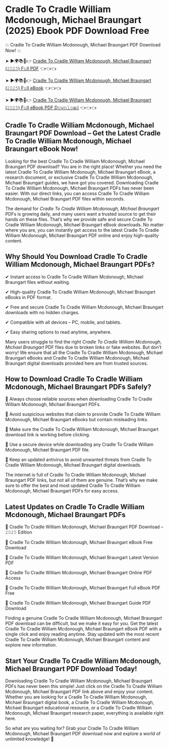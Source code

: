 # Cradle To Cradle William Mcdonough, Michael Braungart (2025) Ebook PDF Download Free

💥 Cradle To Cradle William Mcdonough, Michael Braungart PDF Download Now! 💥

➤ ►🌍📚📱👉 [Cradle To Cradle William Mcdonough, Michael Braungart (𝟸𝟶𝟸𝟻) F𝚞ll PDF](https://getpdf.xyz/cradle-to-cradle-william-mcdonough-michael-braungart) 👈👈👈


➤ ►🌍📚📱👉 [Cradle To Cradle William Mcdonough, Michael Braungart (𝟸𝟶𝟸𝟻) F𝚞ll eBook](https://getpdf.xyz/cradle-to-cradle-william-mcdonough-michael-braungart) 👈👈👈


➤ ►🌍📚📱👉 [Cradle To Cradle William Mcdonough, Michael Braungart (𝟸𝟶𝟸𝟻) F𝚞ll eBook PDF D𝚘𝚠𝚗𝚕𝚘a𝚍](https://getpdf.xyz/cradle-to-cradle-william-mcdonough-michael-braungart) 👈👈👈


## Cradle To Cradle William Mcdonough, Michael Braungart PDF Download – Get the Latest Cradle To Cradle William Mcdonough, Michael Braungart eBook Now!

Looking for the best Cradle To Cradle William Mcdonough, Michael Braungart PDF download? You are in the right place! Whether you need the latest Cradle To Cradle William Mcdonough, Michael Braungart eBook, a research document, or exclusive Cradle To Cradle William Mcdonough, Michael Braungart guides, we have got you covered. Downloading Cradle To Cradle William Mcdonough, Michael Braungart PDFs has never been easier. With our direct links, you can access Cradle To Cradle William Mcdonough, Michael Braungart PDF files within seconds.

The demand for *Cradle To Cradle William Mcdonough, Michael Braungart* PDFs is growing daily, and many users want a trusted source to get their hands on these files. That’s why we provide safe and secure Cradle To Cradle William Mcdonough, Michael Braungart eBook downloads. No matter where you are, you can instantly get access to the latest Cradle To Cradle William Mcdonough, Michael Braungart PDF online and enjoy high-quality content.

## Why Should You Download Cradle To Cradle William Mcdonough, Michael Braungart PDFs?

✔ Instant access to Cradle To Cradle William Mcdonough, Michael Braungart files without waiting.

✔ High-quality Cradle To Cradle William Mcdonough, Michael Braungart eBooks in PDF format.

✔ Free and secure Cradle To Cradle William Mcdonough, Michael Braungart downloads with no hidden charges.

✔ Compatible with all devices – PC, mobile, and tablets.

✔ Easy sharing options to read anytime, anywhere.

Many users struggle to find the right *Cradle To Cradle William Mcdonough, Michael Braungart* PDF files due to broken links or fake websites. But don’t worry! We ensure that all the Cradle To Cradle William Mcdonough, Michael Braungart eBooks and Cradle To Cradle William Mcdonough, Michael Braungart digital downloads provided here are from trusted sources.

## How to Download Cradle To Cradle William Mcdonough, Michael Braungart PDFs Safely?

📌 Always choose reliable sources when downloading Cradle To Cradle William Mcdonough, Michael Braungart PDFs.

📌 Avoid suspicious websites that claim to provide Cradle To Cradle William Mcdonough, Michael Braungart eBooks but contain misleading links.

📌 Make sure the Cradle To Cradle William Mcdonough, Michael Braungart download link is working before clicking.

📌 Use a secure device while downloading any Cradle To Cradle William Mcdonough, Michael Braungart PDF file.

📌 Keep an updated antivirus to avoid unwanted threats from Cradle To Cradle William Mcdonough, Michael Braungart digital downloads.

The internet is full of Cradle To Cradle William Mcdonough, Michael Braungart PDF links, but not all of them are genuine. That’s why we make sure to offer the best and most updated Cradle To Cradle William Mcdonough, Michael Braungart PDFs for easy access.

## Latest Updates on Cradle To Cradle William Mcdonough, Michael Braungart PDFs

🔹 Cradle To Cradle William Mcdonough, Michael Braungart PDF Download – 𝟸𝟶𝟸𝟻 Edition

🔹 Cradle To Cradle William Mcdonough, Michael Braungart eBook Free Download

🔹 Cradle To Cradle William Mcdonough, Michael Braungart Latest Version PDF

🔹 Cradle To Cradle William Mcdonough, Michael Braungart Online PDF Access

🔹 Cradle To Cradle William Mcdonough, Michael Braungart Full eBook PDF Free

🔹 Cradle To Cradle William Mcdonough, Michael Braungart Guide PDF Download

Finding a genuine Cradle To Cradle William Mcdonough, Michael Braungart PDF download can be difficult, but we make it easy for you. Get the latest Cradle To Cradle William Mcdonough, Michael Braungart eBook PDF with a single click and enjoy reading anytime. Stay updated with the most recent Cradle To Cradle William Mcdonough, Michael Braungart content and explore new information.

## Start Your Cradle To Cradle William Mcdonough, Michael Braungart PDF Download Today!

Downloading Cradle To Cradle William Mcdonough, Michael Braungart PDFs has never been this simple! Just click on the Cradle To Cradle William Mcdonough, Michael Braungart PDF link above and enjoy your content. Whether you are looking for a Cradle To Cradle William Mcdonough, Michael Braungart digital book, a Cradle To Cradle William Mcdonough, Michael Braungart educational resource, or a Cradle To Cradle William Mcdonough, Michael Braungart research paper, everything is available right here.

So what are you waiting for? Grab your Cradle To Cradle William Mcdonough, Michael Braungart PDF download now and explore a world of unlimited knowledge! 🚀